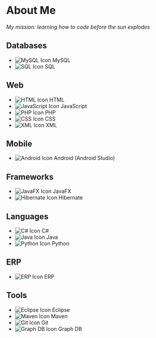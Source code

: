 # About Me
*My mission: learning how to code before the sun explodes*

## Databases
- ![MySQL Icon](https://img.icons8.com/color/48/000000/mysql.png) MySQL
- ![SQL Icon](https://img.icons8.com/ios-filled/50/000000/sql.png) SQL

## Web
- ![HTML Icon](https://img.icons8.com/color/48/000000/html-5--v1.png) HTML
- ![JavaScript Icon](https://img.icons8.com/color/48/000000/javascript--v1.png) JavaScript
- ![PHP Icon](https://img.icons8.com/officel/40/000000/php-logo.png) PHP
- ![CSS Icon](https://img.icons8.com/color/48/000000/css3.png) CSS
- ![XML Icon](https://img.icons8.com/external-flaticons-lineal-color-flat-icons/64/000000/external-xml-mobile-app-development-flaticons-lineal-color-flat-icons-2.png) XML

## Mobile
- ![Android Icon](https://img.icons8.com/color/48/000000/android-os.png) Android (Android Studio)

## Frameworks
- ![JavaFX Icon](https://img.icons8.com/color/48/000000/javafx.png) JavaFX
- ![Hibernate Icon](https://img.icons8.com/color/48/000000/hibernate.png) Hibernate

## Languages
- ![C# Icon](https://img.icons8.com/color/48/000000/c-sharp-logo.png) C#
- ![Java Icon](https://img.icons8.com/color/48/000000/java-coffee-cup-logo--v1.png) Java
- ![Python Icon](https://img.icons8.com/color/48/000000/python--v1.png) Python

## ERP
- ![ERP Icon](https://img.icons8.com/external-flaticons-lineal-color-flat-icons/64/000000/external-erp-computer-system-flaticons-lineal-color-flat-icons.png) ERP

## Tools
- ![Eclipse Icon](https://img.icons8.com/color/48/000000/eclipse.png) Eclipse
- ![Maven Icon](https://img.icons8.com/?size=100&id=t5FJr3NzrPSm&format=png&color=000000) Maven
- ![Git Icon](https://img.icons8.com/color/48/000000/git.png) Git
- ![Graph DB Icon](https://img.icons8.com/color/48/000000/graph.png) Graph DB
